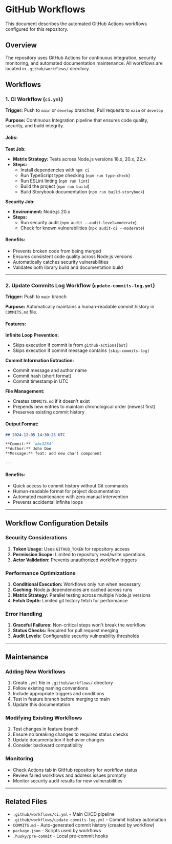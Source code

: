 # GitHub Workflows

This document describes the automated GitHub Actions workflows configured for this repository.

## Overview

The repository uses GitHub Actions for continuous integration, security monitoring, and automated documentation maintenance. All workflows are located in `.github/workflows/` directory.

## Workflows

### 1. CI Workflow (`ci.yml`)

**Trigger:** Push to `main` or `develop` branches, Pull requests to `main` or `develop`

**Purpose:** Continuous Integration pipeline that ensures code quality, security, and build integrity.

#### Jobs:

**Test Job:**

- **Matrix Strategy:** Tests across Node.js versions 18.x, 20.x, 22.x
- **Steps:**
  - Install dependencies with `npm ci`
  - Run TypeScript type checking (`npm run type-check`)
  - Run ESLint linting (`npm run lint`)
  - Build the project (`npm run build`)
  - Build Storybook documentation (`npm run build-storybook`)

**Security Job:**

- **Environment:** Node.js 20.x
- **Steps:**
  - Run security audit (`npm audit --audit-level=moderate`)
  - Check for known vulnerabilities (`npx audit-ci --moderate`)

#### Benefits:

- Prevents broken code from being merged
- Ensures consistent code quality across Node.js versions
- Automatically catches security vulnerabilities
- Validates both library build and documentation build

---

### 2. Update Commits Log Workflow (`update-commits-log.yml`)

**Trigger:** Push to `main` branch

**Purpose:** Automatically maintains a human-readable commit history in `COMMITS.md` file.

#### Features:

**Infinite Loop Prevention:**

- Skips execution if commit is from `github-actions[bot]`
- Skips execution if commit message contains `[skip-commits-log]`

**Commit Information Extraction:**

- Commit message and author name
- Commit hash (short format)
- Commit timestamp in UTC

**File Management:**

- Creates `COMMITS.md` if it doesn't exist
- Prepends new entries to maintain chronological order (newest first)
- Preserves existing commit history

#### Output Format:

```markdown
## 2024-12-05 14:30:25 UTC

**Commit:** `abc1234`
**Author:** John Doe
**Message:** feat: add new chart component

---
```

#### Benefits:

- Quick access to commit history without Git commands
- Human-readable format for project documentation
- Automated maintenance with zero manual intervention
- Prevents accidental infinite loops

---

## Workflow Configuration Details

### Security Considerations

1. **Token Usage:** Uses `GITHUB_TOKEN` for repository access
2. **Permission Scope:** Limited to repository read/write operations
3. **Actor Validation:** Prevents unauthorized workflow triggers

### Performance Optimizations

1. **Conditional Execution:** Workflows only run when necessary
2. **Caching:** Node.js dependencies are cached across runs
3. **Matrix Strategy:** Parallel testing across multiple Node.js versions
4. **Fetch Depth:** Limited git history fetch for performance

### Error Handling

1. **Graceful Failures:** Non-critical steps won't break the workflow
2. **Status Checks:** Required for pull request merging
3. **Audit Levels:** Configurable security vulnerability thresholds

---

## Maintenance

### Adding New Workflows

1. Create `.yml` file in `.github/workflows/` directory
2. Follow existing naming conventions
3. Include appropriate triggers and conditions
4. Test in feature branch before merging to main
5. Update this documentation

### Modifying Existing Workflows

1. Test changes in feature branch
2. Ensure no breaking changes to required status checks
3. Update documentation if behavior changes
4. Consider backward compatibility

### Monitoring

- Check Actions tab in GitHub repository for workflow status
- Review failed workflows and address issues promptly
- Monitor security audit results for new vulnerabilities

---

## Related Files

- `.github/workflows/ci.yml` - Main CI/CD pipeline
- `.github/workflows/update-commits-log.yml` - Commit history automation
- `COMMITS.md` - Auto-generated commit history (created by workflow)
- `package.json` - Scripts used by workflows
- `.husky/pre-commit` - Local pre-commit hooks
